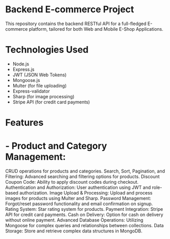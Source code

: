 # Backend E-commerce Project
This repository contains the backend RESTful API for a full-fledged E-commerce platform, tailored for both Web and Mobile E-Shop Applications.

# Technologies Used
- Node.js
- Express.js
- JWT (JSON Web Tokens)
- Mongoose.js
- Multer (for file uploading)
- Express-validator
- Sharp (for image processing)
- Stripe API (for credit card payments)

# Features
# - Product and Category Management:
CRUD operations for products and categories.
Search, Sort, Pagination, and Filtering:
Advanced searching and filtering options for products.
Discount Coupon Code:
Ability to apply discount codes during checkout.
Authentication and Authorization:
User authentication using JWT and role-based authorization.
Image Upload & Processing:
Upload and process images for products using Multer and Sharp.
Password Management:
Forgot/reset password functionality and email confirmation on signup.
Rating System:
Star rating system for products.
Payment Integration:
Stripe API for credit card payments.
Cash on Delivery:
Option for cash on delivery without online payment.
Advanced Database Operations:
Utilizing Mongoose for complex queries and relationships between collections.
Data Storage:
Store and retrieve complex data structures in MongoDB.
